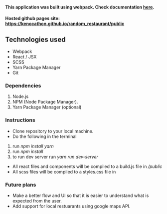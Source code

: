 #### This application was built using webpack. Check documentation [here](https://webpack.js.org/concepts/).

#### Hosted github pages site: https://kenocathon.github.io/random_restaurant/public

## Technologies used

- Webpack
- React / JSX
- SCSS
- Yarn Package Manager
- Git

### Dependencies

1. Node.js
2. NPM (Node Package Manager).
3. Yarn Package Manager (optional)

### Instructions

- Clone repository to your local machine.
- Do the following in the terminal

1. run _npm install yarn_
2. run _npm install_
3. to run dev server run _yarn run dev-server_

- All react files and components will be compiled to a build.js file in _/public_
- All scss files will be compiled to a styles.css file in

### Future plans

- Make a better flow and UI so that it is easier to understand what is expected from the user.
- Add support for local restuarants using google maps API.
